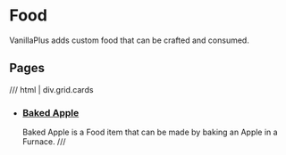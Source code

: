 # Food

VanillaPlus adds custom food that can be crafted and consumed.

## Pages

/// html | div.grid.cards
-   ### [Baked Apple](baked_apple.md)

    Baked Apple is a Food item that can be made by baking an Apple in a Furnace.
///
